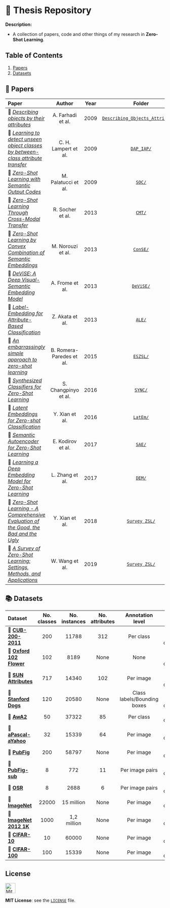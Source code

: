 # :file_folder: Thesis Repository

**Description:**
 - A collection of papers, code and other things of my research in **Zero-Shot Learning**.
 
## Table of Contents

1. [Papers](#papers)
2. [Datasets](#datasets)
 
## :page_with_curl: Papers

Paper | Author | Year | Folder
:--------- | :-------------: | :-------: | :--------:
:link: [*Describing objects by their attributes*](https://ieeexplore.ieee.org/document/5206772) | A. Farhadi et al. | 2009 | [`Describing_Objects_Attributes/`](https://github.com/CristianoPatricio/ZSL_Thesis/tree/main/Describing_Objects_Attributes)
:link: [*Learning to detect unseen object classes by between-class attribute transfer*](https://ieeexplore.ieee.org/document/5206594) | C. H. Lampert et al. | 2009 | [`DAP_IAP/`](https://github.com/CristianoPatricio/ZSL_Thesis/tree/main/DAP_IAP)
:link: [*Zero-Shot Learning with Semantic Output Codes*](https://papers.nips.cc/paper/3650-zero-shot-learning-with-semantic-output-codes.pdf) | M. Palatucci et al. | 2009 | [`SOC/`](https://github.com/CristianoPatricio/ZSL_Thesis/tree/main/SOC)
:link: [*Zero-Shot Learning Through Cross-Modal Transfer*](http://papers.nips.cc/paper/5027-zero-shot-learning-through-cross-modal-transfer.pdf) | R. Socher et al. | 2013 | [`CMT/`](https://github.com/CristianoPatricio/ZSL_Thesis/tree/main/CMT)
:link: [*Zero-Shot Learning by Convex Combination of Semantic Embeddings*](https://arxiv.org/pdf/1312.5650.pdf) | M. Norouzi et al. | 2013 | [`ConSE/`](https://github.com/CristianoPatricio/ZSL_Thesis/tree/main/ConSE)
:link: [*DeViSE: A Deep Visual-Semantic Embedding Model*](https://papers.nips.cc/paper/5204-devise-a-deep-visual-semantic-embedding-model.pdf) | A. Frome et al. | 2013 | [`DeViSE/`](https://github.com/CristianoPatricio/ZSL_Thesis/tree/main/DeViSE)
:link: [*Label-Embedding for Attribute-Based Classification*](https://ieeexplore.ieee.org/document/6618955) | Z. Akata et al. | 2013 | [`ALE/`](https://github.com/CristianoPatricio/ZSL_Thesis/tree/main/ALE)
:link: [*An embarrassingly simple approach to zero-shot learning*](http://proceedings.mlr.press/v37/romera-paredes15.pdf) | B. Romera-Paredes et al. | 2015 | [`ESZSL/`](https://github.com/CristianoPatricio/ZSL_Thesis/tree/main/ESZSL)
:link: [*Synthesized Classifiers for Zero-Shot Learning*](https://www.cv-foundation.org/openaccess/content_cvpr_2016/papers/Changpinyo_Synthesized_Classifiers_for_CVPR_2016_paper.pdf) | S. Changpinyo et al. | 2016 | [`SYNC/`](https://github.com/CristianoPatricio/ZSL_Thesis/tree/main/SYNC)
:link: [*Latent Embeddings for Zero-shot Classification*](https://openaccess.thecvf.com/content_cvpr_2016/papers/Xian_Latent_Embeddings_for_CVPR_2016_paper.pdf) | Y. Xian et al. | 2016 | [`LatEm/`](https://github.com/CristianoPatricio/ZSL_Thesis/tree/main/LatEm)
:link: [*Semantic Autoencoder for Zero-Shot Learning*](https://openaccess.thecvf.com/content_cvpr_2017/papers/Kodirov_Semantic_Autoencoder_for_CVPR_2017_paper.pdf) | E. Kodirov et al. | 2017 | [`SAE/`](https://github.com/CristianoPatricio/ZSL_Thesis/tree/main/SAE)
:link: [*Learning a Deep Embedding Model for Zero-Shot Learning*](https://arxiv.org/pdf/1611.05088.pdf) | L. Zhang et al. | 2017 | [`DEM/`](https://github.com/CristianoPatricio/ZSL_Thesis/tree/main/DEM)
:link: [*Zero-Shot Learning - A Comprehensive Evaluation of the Good, the Bad and the Ugly*](https://ieeexplore.ieee.org/abstract/document/8413121) | Y. Xian et al. | 2018 | [`Survey ZSL/`](https://github.com/CristianoPatricio/ZSL_Thesis/tree/main/Survey%20ZSL)
:link: [*A Survey of Zero-Shot Learning: Settings, Methods, and Applications*](http://www.ntulily.org/wp-content/uploads/journal/A_Survey_of_Zero-Shot_Learning_Settings_Methods_and_Applications_accepted.pdf) | W. Wang et al. | 2019 | [`Survey ZSL/`](https://github.com/CristianoPatricio/ZSL_Thesis/tree/main/Survey%20ZSL)

## 	:books: Datasets

Dataset | No. classes | No. instances | No. attributes | Annotation level | Type
:------ | :---------: | :-----------: | :------------: | :--------------: | :----:
:link: [**CUB-200-2011**](http://www.vision.caltech.edu/visipedia/CUB-200-2011.html) | 200 | 11788 | 312 | Per class | Fine-grained classification
:link: [**Oxford 102 Flower**](https://www.robots.ox.ac.uk/~vgg/data/flowers/102/index.html) | 102 | 8189 | None | None | Fine-grained classification
:link: [**SUN Attributes**](https://groups.csail.mit.edu/vision/SUN/) | 717 | 14340 | 102 | Per image | Fine-grained classification
:link: [**Stanford Dogs**](http://vision.stanford.edu/aditya86/ImageNetDogs/main.html) | 120 | 20580 | None | Class labels/Bounding boxes | Fine-grained classification
:link: [**AwA2**](https://cvml.ist.ac.at/AwA2/) | 50 | 37322 | 85 | Per class | General classification
:link: [**aPascal-aYahoo**](https://vision.cs.uiuc.edu/attributes/) | 32 | 15339 | 64 | Per image | General classification
:link: [**PubFig**](https://www.cs.columbia.edu/CAVE/databases/pubfig/) | 200 | 58797 | None | Per image | General classification
:link: [**PubFig-sub**](https://www.cs.columbia.edu/CAVE/databases/pubfig/) | 8 | 772 | 11 | Per image pairs | General classification
:link: [**OSR**](http://people.csail.mit.edu/torralba/code/spatialenvelope/) | 8 | 2688 | 6 | Per image pairs | General classification
:link: [**ImageNet**](http://www.image-net.org/) | 22000 | 15 million | None | Per image | General classification
:link: [**ImageNet 2012 1K**](https://vision.cs.uiuc.edu/attributes/) | 1000 | 1,2 million | None | Per image | General classification
:link: [**CIFAR-10**](https://www.cs.toronto.edu/~kriz/cifar.html) | 10 | 60000 | None | Per image | General classification
:link: [**CIFAR-100**](https://www.cs.toronto.edu/~kriz/cifar.html) | 100 | 15339 | None | Per image | General classification

## License

<img src="https://opensource.org/files/osi_keyhole_300X300_90ppi_0.png" alt="Mit" width="32" height="32">

**MIT License**: see the [`LICENSE`](../main/LICENSE) file.

